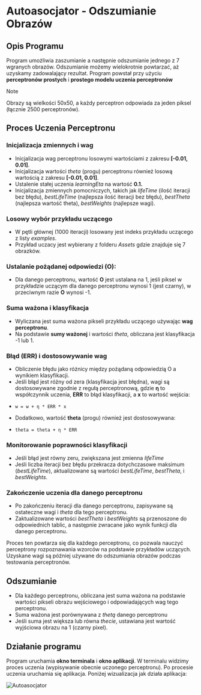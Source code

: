 # Autoasocjator - Odszumianie Obrazów

## Opis Programu
Program umożliwia zaszumianie a następnie odszumianie jednego z 7 wgranych obrazów. Odszumianie możemy wielokrotnie powtarzać, aż uzyskamy zadowalający rezultat. Program powstał przy użyciu **perceptronów prostych** i **prostego modelu uczenia perceptronów**

> [!NOTE]
> Obrazy są wielkości 50x50, a każdy perceptron odpowiada za jeden piksel (łącznie 2500 perceptronów).

## Proces Uczenia Perceptronu
### Inicjalizacja zmiennych i wag
* Inicjalizacja wag perceptronu losowymi wartościami z zakresu **[-0.01, 0.01]**.
* Inicjalizacja wartości *theta* (progu) perceptronu również losową wartością z zakresu **[-0.01, 0.01]**.
* Ustalenie stałej uczenia *learningEta* na wartość **0.1.**
* Inicjalizacja zmiennych pomocniczych, takich jak *lifeTime* (ilość iteracji bez błędu), *bestLifeTime* (najlepsza ilość iteracji bez błędu), *bestTheta* (najlepsza wartość theta), *bestWeights* (najlepsze wagi).

### Losowy wybór przykładu uczącego
* W pętli głównej (1000 iteracji) losowany jest indeks przykładu uczącego z listy *examples*.
* Przykład uczacy jest wybierany z folderu *Assets* gdzie znajduje się 7 obrazków.

### Ustalanie pożądanej odpowiedzi (O):
* Dla danego perceptronu, wartość **O** jest ustalana na 1, jeśli piksel w przykładzie uczącym dla danego perceptronu wynosi 1 (jest czarny), w przeciwnym razie **O** wynosi -1.

### Suma ważona i klasyfikacja
* Wyliczana jest suma ważona pikseli przykładu uczącego używając **wag perceptronu**.
* Na podstawie **sumy ważonej** i wartości *theta*, obliczana jest klasyfikacja -1 lub 1.

### Błąd (ERR) i dostosowywanie wag
* Obliczenie błędu jako różnicy między pożądaną odpowiedzią O a wynikiem klasyfikacji.
* Jeśli błąd jest różny od zera (klasyfikacja jest błędna), wagi są dostosowywane zgodnie z regułą perceptronową, gdzie **η** to współczynnik uczenia, **ERR** to błąd klasyfikacji, a **x** to wartość wejścia:
* ```
  w = w + η * ERR * x
  ```
* Dodatkowo, wartość **theta** (progu) również jest dostosowywana:
* ```
  theta = theta + η * ERR
  ```

### Monitorowanie poprawności klasyfikacji
* Jeśli błąd jest równy zeru, zwiększana jest zmienna *lifeTime*
* Jeśli liczba iteracji bez błędu przekracza dotychczasowe maksimum (*bestLifeTime*), aktualizowane są wartości *bestLifeTime*, *bestTheta*, i *bestWeights*.

### Zakończenie uczenia dla danego perceptronu
* Po zakończeniu iteracji dla danego perceptronu, zapisywane są ostateczne wagi i *theta* dla tego perceptronu.
* Zaktualizowane wartości *bestTheta* i *bestWeights* są przenoszone do odpowiednich tablic, a następnie zwracane jako wynik funkcji dla danego perceptronu.

Proces ten powtarza się dla każdego perceptronu, co pozwala nauczyć perceptrony rozpoznawania wzorców na podstawie przykładów uczących. Uzyskane wagi są później używane do odszumiania obrazów podczas testowania perceptronów.

## Odszumianie
* Dla każdego perceptronu, obliczana jest suma ważona na podstawie wartości pikseli obrazu wejściowego i odpowiadających wag tego perceptronu.
* Suma ważona jest porównywana z *thetą* danego perceptronu
* Jeśli suma jest większa lub równa *thecie*, ustawiana jest wartość wyjściowa obrazu na 1 (czarny pixel).

## Działanie programu
Program uruchamia **okno terminala** i **okno aplikacji**. W terminalu widzimy proces uczenia (wypisywanie obecnie uczonego perceptronu). Po procesie uczenia uruchamia się aplikacja. Poniżej wizualizacja jak działa aplikacja:

![Autoasocjator](https://github.com/DarkArbiterr/Autoasocjator/assets/75552617/6a28ba87-1b7c-44e8-963b-7adf7eed3bae)


